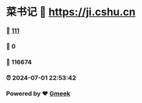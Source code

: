 # 菜书记 :link: https://ji.cshu.cn 
### :page_facing_up: [111](https://ji.cshu.cn/tag.html) 
### :speech_balloon: 0 
### :hibiscus: 116674 
### :alarm_clock: 2024-07-01 22:53:42 
### Powered by :heart: [Gmeek](https://github.com/Meekdai/Gmeek)
